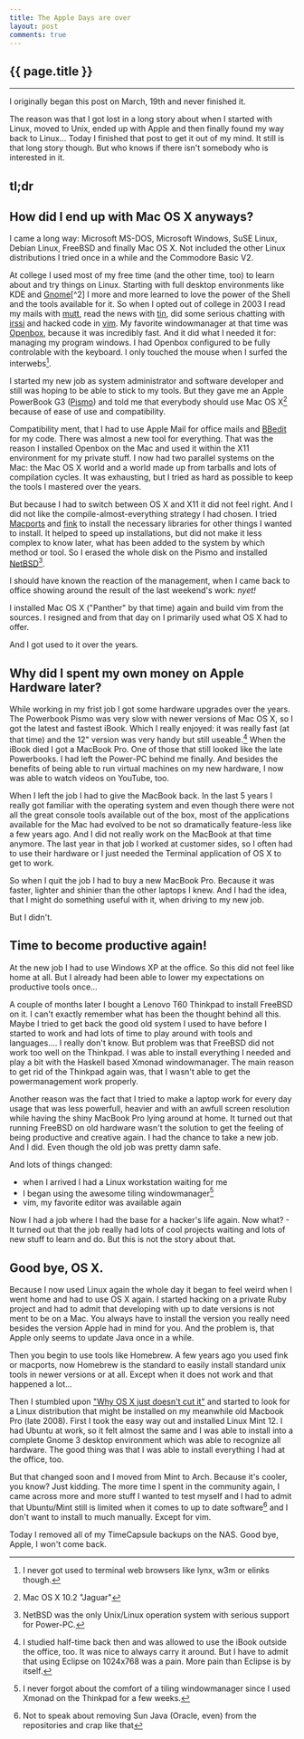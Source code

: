 ```yaml
---
title: The Apple Days are over
layout: post
comments: true
---
```


{{ page.title }}
----------------
----------------

I originally began this post on March, 19th and never finished it. 

The reason was that I got lost in a long story about when I started with Linux, moved to Unix, ended up with Apple
and then finally found my way back to Linux... 
Today I finished that post to get it out of my mind. It still is that long story though. But who knows if there isn't
somebody who is interested in it. 

tl;dr
----

How did I end up with Mac OS X anyways?
---------------------------------------

I came a long way: Microsoft MS-DOS, Microsoft Windows, SuSE Linux, Debian Linux, FreeBSD and finally Mac OS X.
Not included the other Linux distributions I tried once in a while and the Commodore Basic V2.

At college I used most of my free time (and the other time, too) to learn about and try things on Linux. Starting with
full desktop environments like KDE and [Gnome](http://www.gnome.org/")[^2] I more and more learned to love the power of 
the Shell and the tools available for it. So when I opted out of college in 2003 I read my mails with 
[mutt](http://www.mutt.org/), read the news with [tin](http://www.tin.org/), did some serious chatting with 
[irssi](http://www.irssi.org/) and hacked code in [vim](http://www.vim.org/).
My favorite windowmanager at that time was [Openbox](http://openbox.org/), because it was incredibly fast. 
And it did what I needed it for:
managing my program windows. I had Openbox configured to be fully controlable with the keyboard. I only touched the mouse 
when I surfed the interwebs[^3].

I started my new job as system administrator and software developer and still was hoping to be able to stick to my tools. 
But they gave me an Apple PowerBook G3 ([Pismo](http://en.wikipedia.org/wiki/File:Powerbook_g3_pismo.jpg)) and told me that 
everybody should use Mac OS X[^4] because of ease of use and compatibility.

Compatibility ment, that I had to use Apple Mail for office mails and [BBedit](http://www.barebones.com/products/bbedit/) for my code. 
There was almost a new tool for
everything. That was the reason I installed Openbox on the Mac and used it within the X11 environment for my private stuff.
I now had two parallel systems on the Mac: the Mac OS X world and a world made up from tarballs and lots of compilation
cycles. It was exhausting, but I tried as hard as possible to keep the tools I mastered over the years. 

But because I had to switch between OS X and X11 it did not feel right. And I did not like the compile-almost-everything
strategy I had chosen. I tried [Macports](http://www.macports.org) and [fink](http://www.finkproject.org/) to install 
the necessary libraries for other things I wanted to install.
It helped to speed up installations, but did not make it less complex to know later, what has been added to the system 
by which method or tool. So I erased the whole disk on the Pismo and installed [NetBSD](http://www.netbsd.org/)[^5]. 

I should have known the reaction of the management, when I came back to office showing around the result of the last
weekend's work: _nyet!_

I installed Mac OS X ("Panther" by that time) again and build vim from the sources. I resigned and from that day on I
primarily used what OS X had to offer.

And I got used to it over the years.


Why did I spent my own money on Apple Hardware later?
-----------------------------------------------------

While working in my frist job I got some hardware upgrades over the years. The Powerbook Pismo was very slow with newer
versions of Mac OS X, so I got the latest and fastest iBook. Which I really enjoyed: it was really fast (at that time)
and the 12" version was very handy but still useable.[^6]
When the iBook died I got a MacBook Pro. One of those that still looked like the late Powerbooks. I had left the Power-PC
behind me finally. And besides the benefits of being able to run virtual machines on my new hardware, I now was able to
watch videos on YouTube, too.

When I left the job I had to give the MacBook back. In the last 5 years I really got familiar with the operating system
and even though there were not all the great console tools available out of the box, most of the applications available
for the Mac had evolved to be not so dramatically feature-less like a few years ago.
And I did not really work on the MacBook at that time anymore. The last year in that job I worked at customer sides, so I
often had to use their hardware or I just needed the Terminal application of OS X to get to work.

So when I quit the job I had to buy a new MacBook Pro. Because it was faster, lighter and shinier than the other laptops
I knew. And I had the idea, that I might do something useful with it, when driving to my new job.

But I didn't.


Time to become productive again!
--------------------------------

At the new job I had to use Windows XP at the office. So this did not feel like home at all. But I already had been able to
lower my expectations on productive tools once...

A couple of months later I bought a Lenovo T60 Thinkpad to install FreeBSD on it. I can't exactly remember what has been the
thought behind all this. Maybe I tried to get back the good old system I used to have before I started to work and had lots
of time to play around with tools and languages.... I really don't know. But problem was that FreeBSD did not work too well
on the Thinkpad. I was able to install everything I needed and play a bit with the Haskell based Xmonad windowmanager. The
main reason to get rid of the Thinkpad again was, that I wasn't able to get the powermanagement work properly.

Another reason was the fact that I tried to make a laptop work for every day
usage that was less powerfull, heavier and with an awfull screen resolution
while having the shiny MacBook Pro lying around at home. It turned out that
running FreeBSD on old hardware wasn't the solution to get the feeling of being
productive and creative again. I had the chance to take a new job. And I did.
Even though the old job was pretty damn safe.

And lots of things changed:
- when I arrived I had a Linux workstation waiting for me
- I began using the awesome tiling windowmanager[^7]
- vim, my favorite editor was available again

Now I had a job where I had the base for a hacker's life again. Now what? - It turned out that the job really had lots of
cool projects waiting and lots of new stuff to learn and do. But this is not the story about that.


Good bye, OS X.
--------------

Because I now used Linux again the whole day it began to feel weird when I went home and had to use OS X again.
I started hacking on a private Ruby project and had to admit that developing with up to date versions is not ment
to be on a Mac. You always have to install the version you really need besides the version Apple had in mind for you.
And the problem is, that Apple only seems to update Java once in a while. 

Then you begin to use tools like Homebrew. A few years ago you used fink or macports, now Homebrew is the standard to easily
install standard unix tools in newer versions or at all. Except when it does not work and that happened a lot...

Then I stumbled upon ["Why OS X just doesn't cut it"](http://cloudhead.io/2011/04/18/why-osx-doesnt-cut-it/) and started to
look for a Linux distribution that might be installed on my meanwhile old Macbook Pro (late 2008). First I took the easy way out
and installed Linux Mint 12. I had Ubuntu at work, so it felt almost the same and I was able to install into a complete Gnome 3 desktop
environment which was able to recognize all hardware. The good thing was that I was able to install everything I had at the office, too.

But that changed soon and I moved from Mint to Arch. Because it's cooler, you know? Just kidding. The more time I spent in the community
again, I came across more and more stuff I wanted to test myself and I had to admit that Ubuntu/Mint still is limited when it comes to
up to date software[^8] and I don't want to install to much manually. Except for vim.

Today I removed all of my TimeCapsule backups on the NAS. Good bye, Apple, I won't come back.


[^2]: I downloaded the whole sources tarballs of Gnome v1.0 back in 1999, which
made my parents think about spending the rent for me living at a students home
in college instead of having me around and paying for the internet bills...
[^3]: I never got used to terminal web browsers like lynx, w3m or elinks though.
[^4]: Mac OS X 10.2 "Jaguar"
[^5]: NetBSD was the only Unix/Linux operation system with serious support for Power-PC.
[^6]: I studied half-time back then and was allowed to use the iBook outside the office, too. It was nice to always carry
it around. But I have to admit that using Eclipse on 1024x768 was a pain. More pain than Eclipse is by itself.
[^7]: I never forgot about the comfort of a tiling windowmanager since I used Xmonad on the Thinkpad for a few weeks.
[^8]: Not to speak about removing Sun Java (Oracle, even) from the repositories and crap like that
